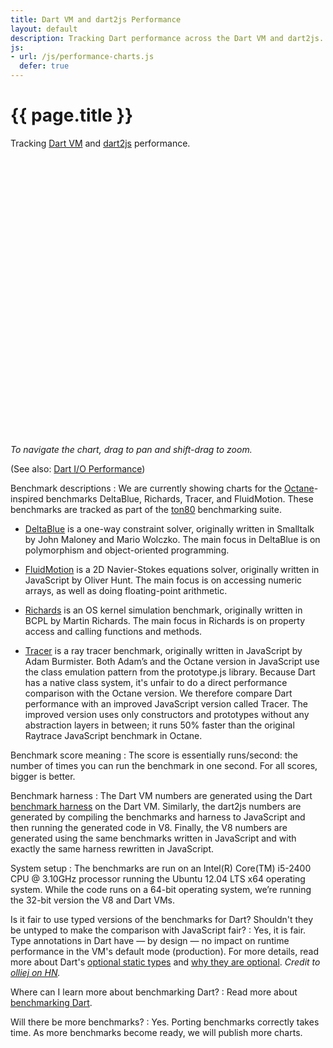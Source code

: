 ```yaml
---
title: Dart VM and dart2js Performance
layout: default
description: Tracking Dart performance across the Dart VM and dart2js.
js:
- url: /js/performance-charts.js
  defer: true
---
```


<style>
/* https://code.google.com/p/dart/issues/detail?id=10602 */

#performance-charts > .tab-pane {
  display: block !important;
  height: 0;
  overflow: hidden;
}
#performance-charts > .tab-pane.active {
    height: 440px;
}
</style>

# {{ page.title }}

Tracking [Dart VM](/tools/dart-vm/) and
[dart2js](/tools/dart2js/) performance. 

<ul class="nav nav-tabs" id="performance-charts-nav-base">
</ul>

<div class="tab-content" id="performance-charts-base" style='height: 445px'>
</div>

*To navigate the chart, drag to pan and shift-drag to zoom.*

(See also: [Dart I/O Performance](/performance/io/))

<section id="performance-faq" markdown="1">

Benchmark descriptions
: We are currently showing charts for the
  [Octane](https://developers.google.com/octane/)-inspired benchmarks
  DeltaBlue, Richards, Tracer, and FluidMotion. These benchmarks
  are tracked as part of the [ton80](https://github.com/dart-lang/ton80)
  benchmarking suite.

  * [DeltaBlue](https://github.com/dart-lang/ton80/tree/master/lib/src/DeltaBlue)
  is a one-way constraint solver, originally written in Smalltalk by
  John Maloney and Mario Wolczko. The main focus in DeltaBlue is on
  polymorphism and object-oriented programming.

  * [FluidMotion](https://github.com/dart-lang/ton80/tree/master/lib/src/FluidMotion)
  is a 2D Navier-Stokes equations solver, originally written in
  JavaScript by Oliver Hunt.
  The main focus is on accessing numeric arrays,
  as well as doing floating-point arithmetic.

  * [Richards](https://github.com/dart-lang/ton80/tree/master/lib/src/Richards)
  is an OS kernel simulation benchmark, originally written
  in BCPL by Martin Richards. The main focus in Richards is on property
  access and calling functions and methods.

  * [Tracer](https://github.com/dart-lang/ton80/tree/master/lib/src/Tracer)
  is a ray tracer benchmark,
  originally written in JavaScript by Adam Burmister.
  Both Adam’s and the Octane version in JavaScript use
  the class emulation pattern from the prototype.js library.
  Because Dart has a native class system,
  it's unfair to do a direct performance comparison with the Octane version.
  We therefore compare Dart performance with
  an improved JavaScript version called Tracer.
  The improved version uses only constructors and prototypes
  without any abstraction layers in between;
  it runs 50% faster than the original
  Raytrace JavaScript benchmark in Octane.


Benchmark score meaning
: The score is essentially runs/second: the number of times
  you can run the benchmark in one second. For all scores,
  bigger is better.



Benchmark harness
: The Dart VM numbers are generated using the Dart
  [benchmark harness](https://github.com/dart-lang/benchmark_harness) on the
  Dart VM. Similarly, the dart2js numbers are generated by compiling the
  benchmarks and harness to JavaScript
  and then running the generated code in V8.
  Finally, the V8 numbers are generated using the same benchmarks written in
  JavaScript and with exactly the same harness rewritten in JavaScript.



System setup
: The benchmarks are run on an Intel(R) Core(TM) i5-2400 CPU @ 3.10GHz
  processor running the Ubuntu 12.04 LTS x64 operating system.
  While the code runs on a 64-bit operating system, we’re
  running the 32-bit version the V8 and Dart VMs.



Is it fair to use typed versions of the benchmarks for Dart? Shouldn't they be untyped to make the comparison with JavaScript fair? 
: Yes, it is fair. Type annotations in Dart have &mdash; by design &mdash;
  no impact on
  runtime performance in the VM's default mode (production). For more details,
  read more about Dart's
  [optional static types](/articles/optional-types/) and
  [why they are optional](/articles/why-dart-types/).
  _Credit to [olliej on HN](http://news.ycombinator.com/item?id=4903435)._


Where can I learn more about benchmarking Dart?
: Read more about [benchmarking Dart](/articles/benchmarking/).


Will there be more benchmarks?
: Yes. Porting benchmarks correctly takes time. As more benchmarks become ready,
  we will publish more charts.



</section>
